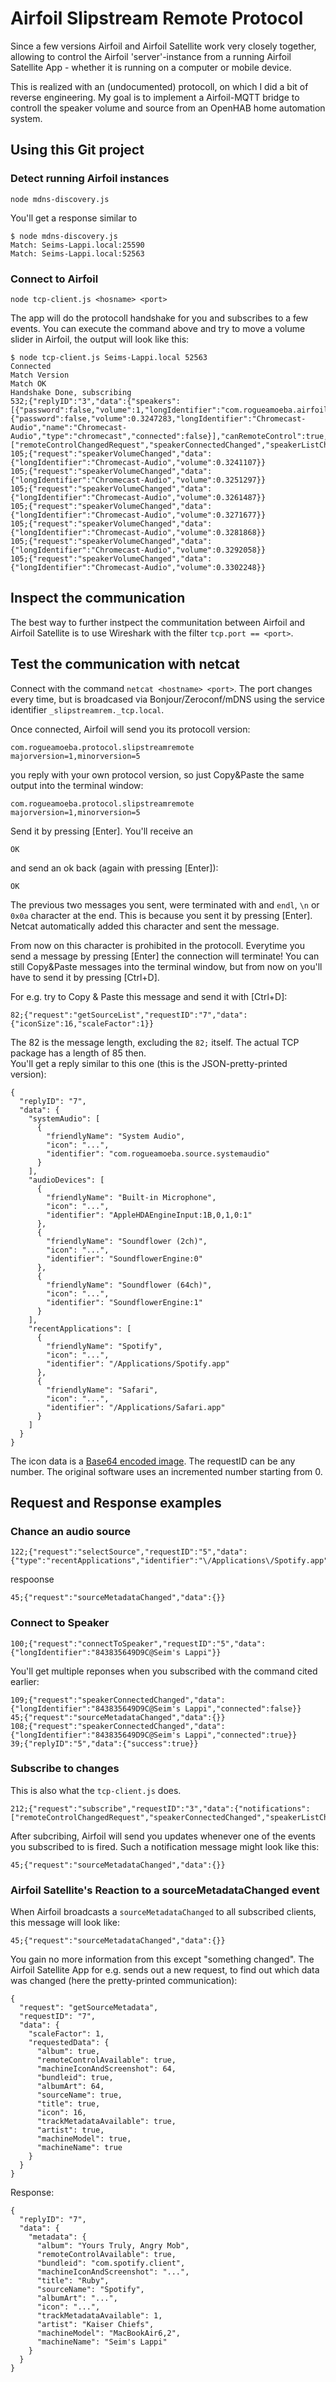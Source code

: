 Airfoil Slipstream Remote Protocol
==================================

Since a few versions Airfoil and Airfoil Satellite work very closely together, allowing to control the Airfoil 'server'-instance from a running Airfoil Satellite App - whether it is running on a computer or mobile device.

This is realized with an (undocumented) protocoll, on which I did a bit of reverse engineering. My goal is to implement a Airfoil-MQTT bridge to controll the speaker volume and source from an OpenHAB home automation system.

## Using this Git project

### Detect running Airfoil instances

	node mdns-discovery.js

You'll get a response similar to

	$ node mdns-discovery.js 
	Match: Seims-Lappi.local:25590
	Match: Seims-Lappi.local:52563

### Connect to Airfoil

	node tcp-client.js <hosname> <port>

The app will do the protocoll handshake for you and subscribes to a few events. You can execute the command above and try to move a volume slider in Airfoil, the output will look like this:

	$ node tcp-client.js Seims-Lappi.local 52563
	Connected
	Match Version
	Match OK
	Handshake Done, subscribing
	532;{"replyID":"3","data":{"speakers":[{"password":false,"volume":1,"longIdentifier":"com.rogueamoeba.airfoil.LocalSpeaker","name":"Computer","type":"local","connected":false},{"password":false,"volume":0.3247283,"longIdentifier":"Chromecast-Audio","name":"Chromecast-Audio","type":"chromecast","connected":false}],"canRemoteControl":true,"canConnect":true,"notifications":["remoteControlChangedRequest","speakerConnectedChanged","speakerListChanged","speakerNameChanged","speakerPasswordChanged","speakerVolumeChanged"]}}
	105;{"request":"speakerVolumeChanged","data":{"longIdentifier":"Chromecast-Audio","volume":0.3241107}}
	105;{"request":"speakerVolumeChanged","data":{"longIdentifier":"Chromecast-Audio","volume":0.3251297}}
	105;{"request":"speakerVolumeChanged","data":{"longIdentifier":"Chromecast-Audio","volume":0.3261487}}
	105;{"request":"speakerVolumeChanged","data":{"longIdentifier":"Chromecast-Audio","volume":0.3271677}}
	105;{"request":"speakerVolumeChanged","data":{"longIdentifier":"Chromecast-Audio","volume":0.3281868}}
	105;{"request":"speakerVolumeChanged","data":{"longIdentifier":"Chromecast-Audio","volume":0.3292058}}
	105;{"request":"speakerVolumeChanged","data":{"longIdentifier":"Chromecast-Audio","volume":0.3302248}}

## Inspect the communication

The best way to further instpect the communitation between Airfoil and Airfoil Satellite is to use Wireshark with the filter `tcp.port == <port>`.

## Test the communication with netcat

Connect with the command `netcat <hostname> <port>`. The port changes every time, but is broadcased via Bonjour/Zeroconf/mDNS using the service identifier `_slipstreamrem._tcp.local`.

Once connected, Airfoil will send you its protocoll version:

	com.rogueamoeba.protocol.slipstreamremote
	majorversion=1,minorversion=5

you reply with your own protocol version, so just Copy&Paste the same output into the terminal window:

	com.rogueamoeba.protocol.slipstreamremote
	majorversion=1,minorversion=5

Send it by pressing [Enter]. You'll receive an

	OK

and send an ok back (again with pressing [Enter]):

	OK

The previous two messages you sent, were terminated with and `endl`, `\n` or `0x0a` character at the end. This is because you sent it by pressing [Enter]. Netcat automatically added this character and sent the message.

From now on this character is prohibited in the protocoll. Everytime you send a message by pressing [Enter] the connection will terminate! You can still Copy&Paste messages into the terminal window, but from now on you'll have to send it by pressing [Ctrl+D].

For e.g. try to Copy & Paste this message and send it with [Ctrl+D]:

	82;{"request":"getSourceList","requestID":"7","data":{"iconSize":16,"scaleFactor":1}}

The 82 is the message length, excluding the `82;` itself. The actual TCP package has a length of 85 then.  
You'll get a reply similar to this one (this is the JSON-pretty-printed version):

	{
	  "replyID": "7",
	  "data": {
	    "systemAudio": [
	      {
	        "friendlyName": "System Audio",
	        "icon": "...",
	        "identifier": "com.rogueamoeba.source.systemaudio"
	      }
	    ],
	    "audioDevices": [
	      {
	        "friendlyName": "Built-in Microphone",
	        "icon": "...",
	        "identifier": "AppleHDAEngineInput:1B,0,1,0:1"
	      },
	      {
	        "friendlyName": "Soundflower (2ch)",
	        "icon": "...",
	        "identifier": "SoundflowerEngine:0"
	      },
	      {
	        "friendlyName": "Soundflower (64ch)",
	        "icon": "...",
	        "identifier": "SoundflowerEngine:1"
	      }
	    ],
	    "recentApplications": [
	      {
	        "friendlyName": "Spotify",
	        "icon": "...",
	        "identifier": "/Applications/Spotify.app"
	      },
	      {
	        "friendlyName": "Safari",
	        "icon": "...",
	        "identifier": "/Applications/Safari.app"
	      }
	    ]
	  }
	}

The icon data is a [Base64 encoded image](http://codebeautify.org/base64-to-image-converter). The requestID can be any number. The original software uses an incremented number starting from 0.

## Request and Response examples

### Chance an audio source

	122;{"request":"selectSource","requestID":"5","data":{"type":"recentApplications","identifier":"\/Applications\/Spotify.app"}}

respoonse

	45;{"request":"sourceMetadataChanged","data":{}}

### Connect to Speaker

	100;{"request":"connectToSpeaker","requestID":"5","data":{"longIdentifier":"843835649D9C@Seim's Lappi"}}

You'll get multiple reponses when you subscribed with the command cited earlier:

	109;{"request":"speakerConnectedChanged","data":{"longIdentifier":"843835649D9C@Seim's Lappi","connected":false}}
	45;{"request":"sourceMetadataChanged","data":{}}
	108;{"request":"speakerConnectedChanged","data":{"longIdentifier":"843835649D9C@Seim's Lappi","connected":true}}
	39;{"replyID":"5","data":{"success":true}}

### Subscribe to changes

This is also what the `tcp-client.js` does.

	212;{"request":"subscribe","requestID":"3","data":{"notifications":["remoteControlChangedRequest","speakerConnectedChanged","speakerListChanged","speakerNameChanged","speakerPasswordChanged","speakerVolumeChanged"]}}

After subcribing, Airfoil will send you updates whenever one of the events you subscribed to is fired. Such a notification message might look like this:

	45;{"request":"sourceMetadataChanged","data":{}}

### Airfoil Satellite's Reaction to a sourceMetadataChanged event

When Airfoil broadcasts a `sourceMetadataChanged` to all subscribed clients, this message will look like:

	45;{"request":"sourceMetadataChanged","data":{}}

You gain no more information from this except "something changed". The Airfoil Satellite App for e.g. sends out a new request, to find out which data was changed (here the pretty-printed communication):

	{
	  "request": "getSourceMetadata",
	  "requestID": "7",
	  "data": {
	    "scaleFactor": 1,
	    "requestedData": {
	      "album": true,
	      "remoteControlAvailable": true,
	      "machineIconAndScreenshot": 64,
	      "bundleid": true,
	      "albumArt": 64,
	      "sourceName": true,
	      "title": true,
	      "icon": 16,
	      "trackMetadataAvailable": true,
	      "artist": true,
	      "machineModel": true,
	      "machineName": true
	    }
	  }
	}

Response:

	{
	  "replyID": "7",
	  "data": {
	    "metadata": {
	      "album": "Yours Truly, Angry Mob",
	      "remoteControlAvailable": true,
	      "bundleid": "com.spotify.client",
	      "machineIconAndScreenshot": "...",
	      "title": "Ruby",
	      "sourceName": "Spotify",
	      "albumArt": "...",
	      "icon": "...",
	      "trackMetadataAvailable": 1,
	      "artist": "Kaiser Chiefs",
	      "machineModel": "MacBookAir6,2",
	      "machineName": "Seim's Lappi"
	    }
	  }
	}